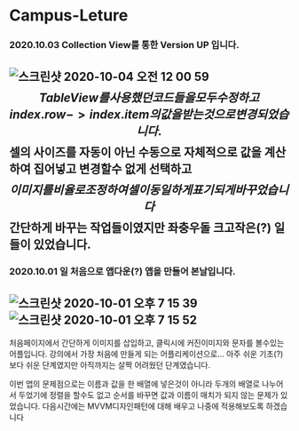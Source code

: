# Campus-Leture
### 2020.10.03 Collection View를 통한 Version UP 입니다.
![스크린샷 2020-10-04 오전 12 00 59](https://user-images.githubusercontent.com/64323969/94994753-b272b680-05d4-11eb-9040-49dcdc17ee21.png)
$$ TableView를 사용했던 코드들을 모두 수정하고 index.row -> index.item의 값을 받는 것으로 변경되었습니다.
$$ 셀의 사이즈를 자동이 아닌 수동으로 자체적으로 값을 계산하여 집어넣고 변경할수 없게 선택하고
$$ 이미지를 비율로 조정하여 셀이 동일하게 표기되게 바꾸었습니다
$$ 간단하게 바꾸는 작업들이였지만 좌충우돌 크고작은(?) 일들이 있었습니다. 
--------------------------------------------------------------------------------------------------------------------------------------
### 2020.10.01 일 처음으로 앱다운(?) 앱을 만들어 본날입니다. 

![스크린샷 2020-10-01 오후 7 15 39](https://user-images.githubusercontent.com/64323969/94797371-fc17a180-041a-11eb-8818-0be329434738.png)
![스크린샷 2020-10-01 오후 7 15 52](https://user-images.githubusercontent.com/64323969/94797384-fe79fb80-041a-11eb-90bb-e7c4f64249df.png)
-------------------------------------------------------------------------------------------

  처음페이지에서 간단하게 이미지를 삽입하고, 클릭시에 커진이미지와 문자를 볼수있는 어플입니다.
강의에서 가장 처음에 만들게 되는 어플리케이션으로... 아주 쉬운 기초(?)보다 쉬운 단계였지만 아직까지는 
살짝 어려웠던 단계였습니다. 

  이번 앱의 문제점으로는 이름과 값을 한 배열에 넣은것이 아니라 두개의 배열로 나누어서 두었기에 
정렬을 할수도 없고 순서를 바꾸면 값과 이름이 매치가 되지 않는 문제가 있었습니다. 
다음시간에는 MVVM디자인패턴에 대해 배우고 나중에 적용해보도록 하겠습니다
